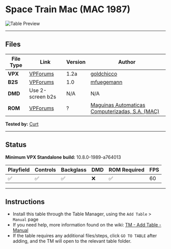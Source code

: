 ﻿# Space Train Mac (MAC 1987)

![Table Preview](../../images/vpx-spacetrainmac-preview.jpg)

---

## Files
| File Type | Link | Version | Author | 
|-----------|--------|----------|--------------|
| **VPX** | [VPForums](https://www.vpforums.org/index.php?app=downloads&showfile=15141) | 1.2a | [goldchicco](https://www.vpforums.org/index.php?app=core&module=search&do=user_activity&search_app=downloads&mid=88795) |
| **B2S** | [VPForums](https://www.vpforums.org/index.php?app=downloads&showfile=11765) | 1.0 | [mfuegemann](https://www.vpforums.org/index.php?showuser=5944) |
| **DMD** | Use 2-screen b2s | N/A | N/A |
| **ROM** | [VPForums](https://www.vpforums.org/index.php?app=downloads&showfile=9539) | ? | [Maguinas Automaticas Computerizadas, S.A. (MAC)](https://pinside.com/pinball/machine?query=&manufacturer[]=44#results) |

**Tested by:** [Curt](https://github.com/Old-Cyrus)

---

## Status

**Minimum VPX Standalone build:** 10.8.0-1989-a764013

| Playfield | Controls | Backglass | DMD | ROM Required | FPS | 
|-----------|----------|-----------|-----|--------------|-----|
| :white_check_mark: | :white_check_mark: | :white_check_mark: | :x: | :white_check_mark: | 60 |

---

## Instructions

- Install this table through the Table Manager, using the `Add Table` > `Manual` page
- If you need help, more information found on the wiki: [TM - Add Table - Manual](https://github.com/LegendsUnchained/vpx-standalone-alp4k/wiki/%5B04%5D-%F0%9F%A7%A1-TM-%E2%80%90-Other-Features#add-table---manual)
- If the table requires any additional files/steps, click `GO TO TABLE` after adding, and the TM will open to the relevant table folder.

